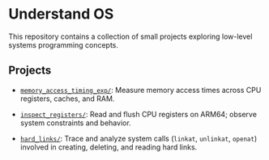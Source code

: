 # Understand OS

This repository contains a collection of small projects exploring low-level systems programming concepts.

## Projects

* [`memory_access_timing_exp/`](./memory_access_timing_exp/):
  Measure memory access times across CPU registers, caches, and RAM.

* [`inspect_registers/`](./inspect_registers/):
  Read and flush CPU registers on ARM64; observe system constraints and behavior.

* [`hard_links/`](./hard_links/):
  Trace and analyze system calls (`linkat`, `unlinkat`, `openat`) involved in creating, deleting, and reading hard links.
